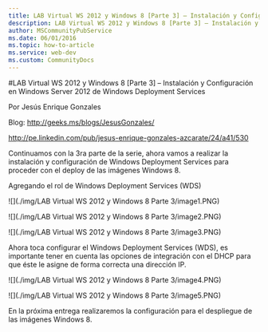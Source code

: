 ```yaml
---
title: LAB Virtual WS 2012 y Windows 8 [Parte 3] – Instalación y Configuración en Windows Server 2012 de Windows Deployment Services
description: LAB Virtual WS 2012 y Windows 8 [Parte 3] – Instalación y Configuración en Windows Server 2012 de Windows Deployment Services
author: MSCommunityPubService
ms.date: 06/01/2016
ms.topic: how-to-article
ms.service: web-dev
ms.custom: CommunityDocs
---
```








#LAB Virtual WS 2012 y Windows 8 [Parte 3] – Instalación y Configuración en Windows Server 2012 de Windows Deployment Services

Por Jesús Enrique Gonzales

Blog: http://geeks.ms/blogs/JesusGonzales/

http://pe.linkedin.com/pub/jesus-enrique-gonzales-azcarate/24/a41/530

Continuamos con la 3ra parte de la serie, ahora vamos a realizar la
instalación y configuración de Windows Deployment Services para proceder
con el deploy de las imágenes Windows 8.

Agregando el rol de Windows Deployment Services (WDS)

![](./img/LAB Virtual WS 2012 y Windows 8 Parte 3/image1.PNG)

![](./img/LAB Virtual WS 2012 y Windows 8 Parte 3/image2.PNG)

![](./img/LAB Virtual WS 2012 y Windows 8 Parte 3/image3.PNG)


Ahora toca configurar el Windows Deployment Services (WDS), es
importante tener en cuenta las opciones de integración con el DHCP para
que éste le asigne de forma correcta una dirección IP.

![](./img/LAB Virtual WS 2012 y Windows 8 Parte 3/image4.PNG)

![](./img/LAB Virtual WS 2012 y Windows 8 Parte 3/image5.PNG)


En la próxima entrega realizaremos la configuración para el despliegue
de las imágenes Windows 8.


